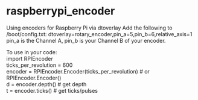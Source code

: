 # raspberrypi_encoder
Using encoders for Raspberry Pi via dtoverlay
Add the following to /boot/config.txt:
dtoverlay=rotary_encoder,pin_a=5,pin_b=6,relative_axis=1  
pin_a is the Channel A, pin_b is your Channel B of your encoder.

To use in your code:  
import RPIEncoder  
ticks_per_revolution = 600  
encoder = RPIEncoder.Encoder(ticks_per_revolution) # or RPIEncoder.Encoder()    
d = encoder.depth() # get depth  
t = encoder.ticks() # get ticks/pulses  
